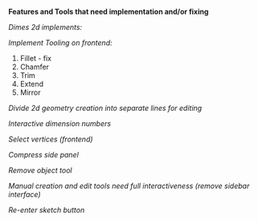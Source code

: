 **Features and Tools that need implementation and/or fixing**

*Dimes 2d implements:*

*Implement Tooling on frontend:*
1. Fillet - fix 
2. Chamfer
3. Trim
4. Extend
5. Mirror

*Divide 2d geometry creation into separate lines for editing*

*Interactive dimension numbers*

*Select vertices (frontend)*

*Compress side panel*

*Remove object tool*

*Manual creation and edit tools need full interactiveness (remove sidebar interface)*

*Re-enter sketch button*
